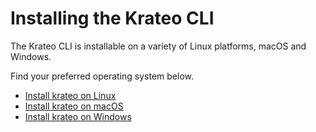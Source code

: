 # Installing the Krateo CLI

The Krateo CLI is installable on a variety of Linux platforms, macOS and Windows. 

Find your preferred operating system below.

- [Install krateo on Linux](cli-install-linux.md)
- [Install krateo on macOS](cli-install-macos.md)
- [Install krateo on Windows](cli-install-windows.md)
